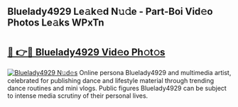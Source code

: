 ## Bluelady4929 Le𝚊k𝚎d N𝚞𝚍e - Part-Boi Vid𝚎o Photos Le𝚊ks WPxTn

# <h2><a href="http://fbed049.evod.top/?m=Bluelady4929">🔗 👉🔴 Bluelady4929 Vid𝚎o Ph𝚘t𝚘s</a></h2>

[![Bluelady4929 N𝚞d𝚎s](https://i.imgur.com/8V9OHl7.gif)](http://fbed049.evod.top/?m=Bluelady4929)
Online persona Bluelady4929 and multimedia artist, celebrated for publishing dance and lifestyle material through trending dance routines and mini vlogs. Public figures Bluelady4929 can be subject to intense media scrutiny of their personal lives. 
